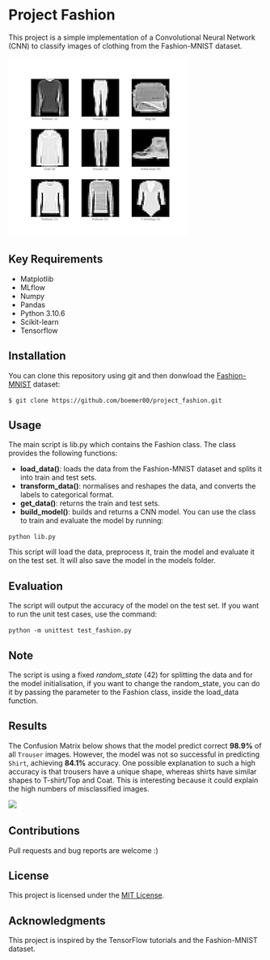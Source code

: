 # Project Fashion

This project is a simple implementation of a Convolutional Neural Network (CNN) to classify images of clothing from the Fashion-MNIST dataset.

![](images/images_sample.png)

## Key Requirements
- Matplotlib
- MLflow
- Numpy
- Pandas
- Python 3.10.6
- Scikit-learn
- Tensorflow

## Installation
You can clone this repository using git and then donwload the [Fashion-MNIST](https://github.com/zalandoresearch/fashion-mnist) dataset:

```$ git clone https://github.com/boemer00/project_fashion.git```

## Usage
The main script is lib.py which contains the Fashion class. The class provides the following functions:

- **load_data()**: loads the data from the Fashion-MNIST dataset and splits it into train and test sets.
- **transform_data()**: normalises and reshapes the data, and converts the labels to categorical format.
- **get_data()**: returns the train and test sets.
- **build_model()**: builds and returns a CNN model.
You can use the class to train and evaluate the model by running:

```python lib.py```

This script will load the data, preprocess it, train the model and evaluate it on the test set. It will also save the model in the models folder.

## Evaluation
The script will output the accuracy of the model on the test set.
If you want to run the unit test cases, use the command:

```python -m unittest test_fashion.py```

## Note
The script is using a fixed *random_state* (42) for splitting the data and for the model initialisation, if you want to change the random_state, you can do it by passing the parameter to the Fashion class, inside the load_data function.

## Results
The Confusion Matrix below shows that the model predict correct **98.9%** of all `Trouser` images. However, the model was not so successful in predicting `Shirt`, achieving **84.1%** accuracy. One possible explanation to such a high accuracy is that trousers have a unique shape, whereas shirts have similar shapes to T-shirt/Top and Coat. This is interesting because it could explain the high numbers of misclassified images.

![](images/confusion_matrix.png)

## Contributions
Pull requests and bug reports are welcome :)

## License
This project is licensed under the [MIT License](https://github.com/zalandoresearch/fashion-mnist/blob/master/LICENSE).

## Acknowledgments
This project is inspired by the TensorFlow tutorials and the Fashion-MNIST dataset.
